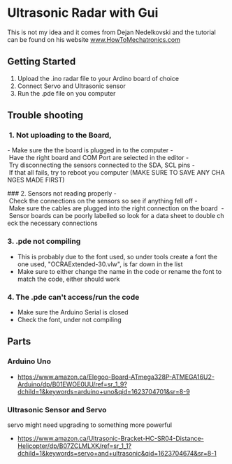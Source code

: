 # Ultrasonic Radar with Gui
 This is not my idea and it comes from Dejan Nedelkovski and the tutorial can be found on his website 
 www.HowToMechatronics.com 

 ## Getting Started 
 1. Upload the .ino radar file to your Ardino board of choice
 2. Connect Servo and Ultrasonic sensor
 3. Run the .pde file on you computer

 ## Trouble shooting 
 ###  1. Not uploading to the Board, 
- Make sure the the board is plugged in to the computer
- Have the right board and COM Port are selected in the editor
- Try disconnecting the sensors connected to the SDA, SCL pins
- If that all fails, try to reboot you computer (MAKE SURE TO SAVE ANY CHANGES MADE FIRST)

### 2. Sensors not reading properly
- Check the connections on the sensors so see if anything fell off
- Make sure the cables are plugged into the right connection on the board 
- Sensor boards can be poorly labelled so look for a data sheet to double check the necessary connections  

### 3. .pde not compiling
- This is probably due to the font used, so under tools create a font the one used, "OCRAExtended-30.vlw", is far down in the list
- Make sure to either change the name in the code or rename the font to match the code, either should work

### 4. The .pde can't access/run the code 
- Make sure the Arduino Serial is closed
- Check the font, under not compiling  

## Parts
### Arduino Uno
- https://www.amazon.ca/Elegoo-Board-ATmega328P-ATMEGA16U2-Arduino/dp/B01EWOE0UU/ref=sr_1_9?dchild=1&keywords=arduino+uno&qid=1623704701&sr=8-9 

### Ultrasonic Sensor and Servo 
servo might need upgrading to something more powerful
- https://www.amazon.ca/Ultrasonic-Bracket-HC-SR04-Distance-Helicopter/dp/B07ZCLMLXK/ref=sr_1_1?dchild=1&keywords=servo+and+ultrasonic&qid=1623704674&sr=8-1 
